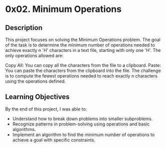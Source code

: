 # 0x02. Minimum Operations
## Description
This project focuses on solving the Minimum Operations problem. The goal of the task is to determine the minimum number of operations needed to achieve exactly n 'H' characters in a text file, starting with only one 'H'. The only operations allowed are:

Copy All: You can copy all the characters from the file to a clipboard.
Paste: You can paste the characters from the clipboard into the file.
The challenge is to compute the fewest operations needed to reach exactly n characters using the operations defined.

## Learning Objectives
By the end of this project, I was able to:

- Understand how to break down problems into smaller subproblems.
- Recognize patterns in problem-solving using operations and basic algorithms.
- Implement an algorithm to find the minimum number of operations to achieve a goal with specific constraints.
